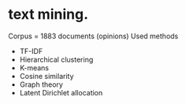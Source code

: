 # text mining.
Corpus = 1883 documents (opinions)
Used methods
- TF-IDF
- Hierarchical clustering 
- K-means
- Cosine similarity
- Graph theory 
- Latent Dirichlet allocation
